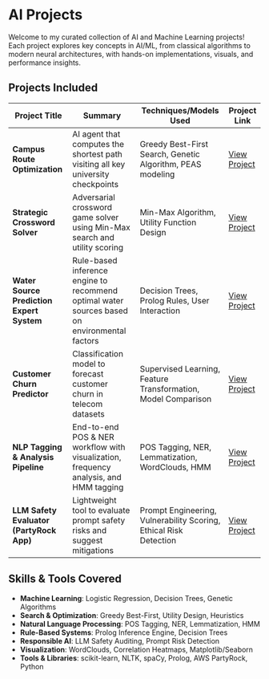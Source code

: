 # AI Projects


Welcome to my curated collection of AI and Machine Learning projects! Each project explores key concepts in AI/ML, from classical algorithms to modern neural architectures, with hands-on implementations, visuals, and performance insights.


## Projects Included

| Project Title | Summary | Techniques/Models Used | Project Link |
|---------------|---------|------------------------|--------------|
| **Campus Route Optimization** | AI agent that computes the shortest path visiting all key university checkpoints | Greedy Best-First Search, Genetic Algorithm, PEAS modeling | [View Project](https://github.com/Sneha221/AIProjects/blob/main/ACI_RouteOptimization.ipynb) |
| **Strategic Crossword Solver** | Adversarial crossword game solver using Min-Max search and utility scoring | Min-Max Algorithm, Utility Function Design | [View Project](https://github.com/Sneha221/AIProjects/blob/main/AIGaming.ipynb) |
| **Water Source Prediction Expert System** | Rule-based inference engine to recommend optimal water sources based on environmental factors | Decision Trees, Prolog Rules, User Interaction | [View Project](https://github.com/Sneha221/AIProjects/blob/main/Decision_Tree_Algorithm.pl) |
| **Customer Churn Predictor** | Classification model to forecast customer churn in telecom datasets | Supervised Learning, Feature Transformation, Model Comparison | [View Project](https://github.com/Sneha221/AIProjects/blob/main/Customer%20Churn%20Prediction.ipynb) |
| **NLP Tagging & Analysis Pipeline** | End-to-end POS & NER workflow with visualization, frequency analysis, and HMM tagging | POS Tagging, NER, Lemmatization, WordClouds, HMM | [View Project](https://github.com/Sneha221/AIProjects/blob/main/Linguistic%20Feature%20Analysis%20and%20Sequence%20Tagging%20using%20POS%20and%20NER%20Integration.ipynb) |
| **LLM Safety Evaluator (PartyRock App)** | Lightweight tool to evaluate prompt safety risks and suggest mitigations | Prompt Engineering, Vulnerability Scoring, Ethical Risk Detection | [View Project](https://partyrock.aws/u/SnehaBanerjee/310eVTdOY/SafeGuard-AI)  |


##  Skills & Tools Covered

- **Machine Learning**: Logistic Regression, Decision Trees, Genetic Algorithms  
- **Search & Optimization**: Greedy Best-First, Utility Design, Heuristics  
- **Natural Language Processing**: POS Tagging, NER, Lemmatization, HMM  
- **Rule-Based Systems**: Prolog Inference Engine, Decision Trees  
- **Responsible AI**: LLM Safety Auditing, Prompt Risk Detection  
- **Visualization**: WordClouds, Correlation Heatmaps, Matplotlib/Seaborn  
- **Tools & Libraries**: scikit-learn, NLTK, spaCy, Prolog, AWS PartyRock, Python  
